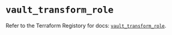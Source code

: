 # `vault_transform_role`

Refer to the Terraform Registory for docs: [`vault_transform_role`](https://www.terraform.io/docs/providers/vault/r/transform_role).
